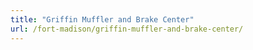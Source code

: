 ```yaml
---
title: "Griffin Muffler and Brake Center"
url: /fort-madison/griffin-muffler-and-brake-center/
---
```

